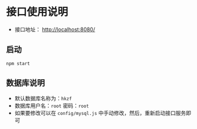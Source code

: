 # 接口使用说明

- 接口地址： [http://localhost:8080/](http://localhost:8080/)

## 启动

```shell
npm start
```

## 数据库说明

- 默认数据库名称为：`hkzf`
- 数据库用户名：`root` 密码：`root`
- 如果要修改可以在 `config/mysql.js` 中手动修改，然后，重新启动接口服务即可
